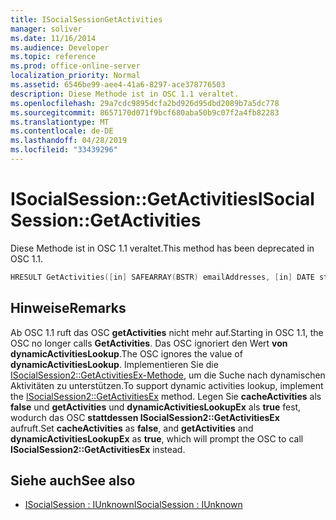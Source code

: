 ```yaml
---
title: ISocialSessionGetActivities
manager: soliver
ms.date: 11/16/2014
ms.audience: Developer
ms.topic: reference
ms.prod: office-online-server
localization_priority: Normal
ms.assetid: 6546be99-aee4-41a6-8297-ace378776503
description: Diese Methode ist in OSC 1.1 veraltet.
ms.openlocfilehash: 29a7cdc9895dcfa2bd926d95dbd2089b7a5dc778
ms.sourcegitcommit: 8657170d071f9bcf680aba50b9c07f2a4fb82283
ms.translationtype: MT
ms.contentlocale: de-DE
ms.lasthandoff: 04/28/2019
ms.locfileid: "33439296"
---
```

# <a name="isocialsessiongetactivities"></a><span data-ttu-id="a8199-103">ISocialSession::GetActivities</span><span class="sxs-lookup"><span data-stu-id="a8199-103">ISocialSession::GetActivities</span></span>

<span data-ttu-id="a8199-104">Diese Methode ist in OSC 1.1 veraltet.</span><span class="sxs-lookup"><span data-stu-id="a8199-104">This method has been deprecated in OSC 1.1.</span></span>
  
```cpp
HRESULT GetActivities([in] SAFEARRAY(BSTR) emailAddresses, [in] DATE startTime, [out, retval] BSTR *activities);
```

## <a name="remarks"></a><span data-ttu-id="a8199-105">Hinweise</span><span class="sxs-lookup"><span data-stu-id="a8199-105">Remarks</span></span>

<span data-ttu-id="a8199-106">Ab OSC 1.1 ruft das OSC **getActivities** nicht mehr auf.</span><span class="sxs-lookup"><span data-stu-id="a8199-106">Starting in OSC 1.1, the OSC no longer calls **GetActivities**.</span></span> <span data-ttu-id="a8199-107">Das OSC ignoriert den Wert **von dynamicActivitiesLookup**.</span><span class="sxs-lookup"><span data-stu-id="a8199-107">The OSC ignores the value of **dynamicActivitiesLookup**.</span></span> <span data-ttu-id="a8199-108">Implementieren Sie die [ISocialSession2::GetActivitiesEx-Methode,](isocialsession2-getactivitiesex.md) um die Suche nach dynamischen Aktivitäten zu unterstützen.</span><span class="sxs-lookup"><span data-stu-id="a8199-108">To support dynamic activities lookup, implement the [ISocialSession2::GetActivitiesEx](isocialsession2-getactivitiesex.md) method.</span></span> <span data-ttu-id="a8199-109">Legen Sie **cacheActivities** als **false** und **getActivities** und **dynamicActivitiesLookupEx** als **true** fest, wodurch das OSC **stattdessen ISocialSession2::GetActivitiesEx** aufruft.</span><span class="sxs-lookup"><span data-stu-id="a8199-109">Set **cacheActivities** as **false**, and **getActivities** and **dynamicActivitiesLookupEx** as **true**, which will prompt the OSC to call **ISocialSession2::GetActivitiesEx** instead.</span></span> 
  
## <a name="see-also"></a><span data-ttu-id="a8199-110">Siehe auch</span><span class="sxs-lookup"><span data-stu-id="a8199-110">See also</span></span>

- [<span data-ttu-id="a8199-111">ISocialSession : IUnknown</span><span class="sxs-lookup"><span data-stu-id="a8199-111">ISocialSession : IUnknown</span></span>](isocialsessioniunknown.md)

